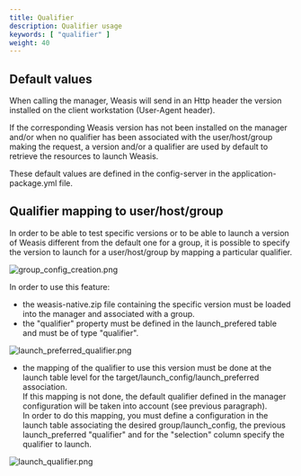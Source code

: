 ```yaml
---
title: Qualifier
description: Qualifier usage
keywords: [ "qualifier" ]
weight: 40
---
```


## Default values

When calling the manager, Weasis will send in an Http header the version installed on the client workstation (User-Agent header).

If the corresponding Weasis version has not been installed on the manager and/or when no qualifier has been associated with the user/host/group making the request, a version and/or a qualifier are used by default to retrieve the resources to launch Weasis.

These default values are defined in the config-server in the application-package.yml file.

## Qualifier mapping to user/host/group

In order to be able to test specific versions or to be able to launch a version of Weasis different from the default one for a group, it is possible to specify the version to launch for a user/host/group by mapping a particular qualifier.

![group_config_creation.png](/manager/qualifier/group_config_creation.png)

In order to use this feature:
- the weasis-native.zip file containing the specific version must be loaded into the manager and associated with a group.
- the "qualifier" property must be defined in the launch_prefered table and must be of type "qualifier".

![launch_preferred_qualifier.png](/manager/qualifier/launch_preferred_qualifier.png)

- the mapping of the qualifier to use this version must be done at the launch table level for the target/launch_config/launch_preferred association. <br/>
If this mapping is not done, the default qualifier defined in the manager configuration will be taken into account (see previous paragraph). <br/>
In order to do this mapping, you must define a configuration in the launch table associating the desired group/launch_config, the previous launch_preferred "qualifier" and for the "selection" column specify the qualifier to launch.

![launch_qualifier.png](/manager/qualifier/launch_qualifier.png)